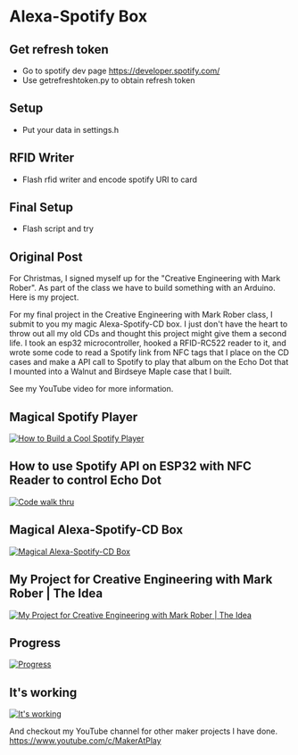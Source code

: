 # Alexa-Spotify Box

## Get refresh token
- Go to spotify dev page https://developer.spotify.com/
- Use getrefreshtoken.py to obtain refresh token

## Setup
- Put your data in settings.h

## RFID Writer
- Flash rfid writer and encode spotify URI to card

## Final Setup
- Flash script and try

## Original Post
For Christmas, I signed myself up for the "Creative Engineering with Mark Rober". As part of the class we have to build something with an Arduino. Here is my project. 

For my final project in the Creative Engineering with Mark Rober class, I submit to you my magic Alexa-Spotify-CD box. 
I just don't have the heart to throw out all my old CDs and thought this project might give them a second life. I took an 
esp32 microcontroller, hooked a RFID-RC522 reader to it, and wrote some code to read a Spotify link from NFC tags that I 
place on the CD cases and make a API call to Spotify to play that album on the Echo Dot that I mounted into a Walnut and 
Birdseye Maple case that I built.


See my YouTube video for more information.

## Magical Spotify Player  

[![How to Build a Cool Spotify Player](https://img.youtube.com/vi/H_9H8qFnDr8/0.jpg)](https://youtu.be/H_9H8qFnDr8 "How to Build a Cool Spotify Player")


## How to use Spotify API on ESP32 with NFC Reader to control Echo Dot

[![Code walk thru](https://img.youtube.com/vi/RMtRH-3sTR4/0.jpg)](https://youtu.be/RMtRH-3sTR4 "Code walk thru")

## Magical Alexa-Spotify-CD Box  

[![Magical Alexa-Spotify-CD Box](https://img.youtube.com/vi/H2HJ-LY7-lQ/0.jpg)](https://youtu.be/H2HJ-LY7-lQ "Magical Alexa-Spotify-CD Box")

## My Project for Creative Engineering with Mark Rober | The Idea  

[![My Project for Creative Engineering with Mark Rober | The Idea](https://img.youtube.com/vi/7CPkmOHev_A/0.jpg)](https://youtu.be/7CPkmOHev_A "My Project for Creative Engineering with Mark Rober | The Idea")


## Progress  

[![Progress](https://img.youtube.com/vi/dpDbMA8f0VY/0.jpg)](https://youtu.be//dpDbMA8f0VY "Progress")

## It's working  

[![It's working](https://img.youtube.com/vi/isom4NREq14/0.jpg)](https://youtu.be/isom4NREq14 "It's working")


And checkout my YouTube channel for other maker projects I have done. https://www.youtube.com/c/MakerAtPlay
